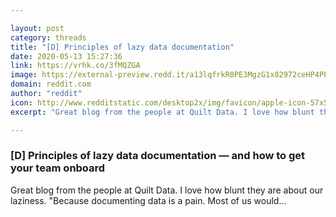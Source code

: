 ```yaml
---

layout: post
category: threads
title: "[D] Principles of lazy data documentation"
date: 2020-05-13 15:27:36
link: https://vrhk.co/3fMQZGA
image: https://external-preview.redd.it/a13lqfrkR0PE3MgzG1x82972ceHP4PEWIijgoNeeg0g.jpg?width=1200&height=628.272251309&auto=webp&crop=1200:628.272251309,smart&s=64168f055940518b48d5b92b1432f370c4bdfe62
domain: reddit.com
author: "reddit"
icon: http://www.redditstatic.com/desktop2x/img/favicon/apple-icon-57x57.png
excerpt: "Great blog from the people at Quilt Data. I love how blunt they are about our laziness. \"Because documenting data is a pain. Most of us would..."

---
```


### [D] Principles of lazy data documentation — and how to get your team onboard

Great blog from the people at Quilt Data. I love how blunt they are about our laziness. "Because documenting data is a pain. Most of us would...